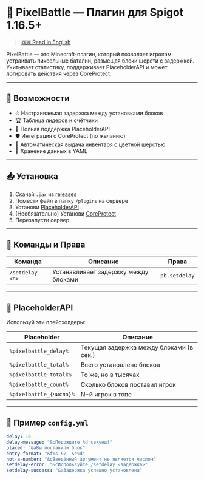 # 🎨 PixelBattle — Плагин для Spigot 1.16.5+

> [🇬🇧 Read in English](./README.md)

PixelBattle — это Minecraft-плагин, который позволяет игрокам устраивать пиксельные баталии, размещая блоки шерсти с задержкой. Учитывает статистику, поддерживает PlaceholderAPI и может логировать действия через CoreProtect.

---

## 🚀 Возможности

- ⏱ Настраиваемая задержка между установками блоков
- 🏆 Таблица лидеров и счётчики
- 🧩 Полная поддержка PlaceholderAPI
- 🛡 Интеграция с CoreProtect (по желанию)
- 🧱 Автоматическая выдача инвентаря с цветной шерстью
- 💾 Хранение данных в YAML

---

## 📥 Установка

1. Скачай `.jar` из [releases](https://github.com/YOUR-USERNAME/PixelBattlePlugin/releases)
2. Помести файл в папку `/plugins` на сервере
3. Установи [PlaceholderAPI](https://github.com/PlaceholderAPI/PlaceholderAPI)
4. (Необязательно) Установи [CoreProtect](https://github.com/PlayPro/CoreProtect)
5. Перезапусти сервер

---

## 📜 Команды и Права

| Команда         | Описание                                 | Права           |
|------------------|------------------------------------------|------------------|
| `/setdelay <n>`  | Устанавливает задержку между блоками     | `pb.setdelay`    |

---

## 🧩 PlaceholderAPI

Используй эти плейсхолдеры:

| Placeholder               | Описание                                |
|---------------------------|------------------------------------------|
| `%pixelbattle_delay%`     | Текущая задержка между блоками (в сек.) |
| `%pixelbattle_total%`     | Всего установлено блоков                |
| `%pixelbattle_totalk%`    | То же, но в тысячах                     |
| `%pixelbattle_count%`     | Сколько блоков поставил игрок           |
| `%pixelbattle_{число}%`   | N-й игрок в топе                        |

---

## 🧱 Пример `config.yml`

```yaml
delay: 10
delay-message: "&cПодождите %d секунд!"
placed: "&aВы поставили блок"
entry-format: "&f%s &7- &e%d"
not-a-number: "&cВведённый аргумент не является числом"
setdelay-error: "&cИспользуйте /setdelay <задержка>"
setdelay-success: "&aЗадержка успешно установлена"
```
